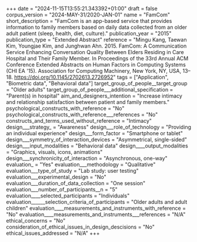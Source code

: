 +++
date = "2024-11-15T13:55:21.343392+01:00"
draft = false
corpus_version = "2024-MAY-31/2020-JAN-01"
name = "FamCom"
short_description = "FamCom is an app-based service that provides information to family members based on daily data collected from an older adult patient (sleep, health, diet, culture)."
publication_year = "2015"
publication_type = "Extended Abstract"
reference = "Mingu Kang, Taewan Kim, Youngjae Kim, and Junghwan Ahn. 2015. FamCom: A Communication Service Enhancing Conversation Quality Between Elders Residing in Care Hospital and Their Family Member. In Proceedings of the 33rd Annual ACM Conference Extended Abstracts on Human Factors in Computing Systems (CHI EA '15). Association for Computing Machinery, New York, NY, USA, 13–18. https://doi.org/10.1145/2702613.2726952"
tags = ["Application", "Biometric data", "Behavioral data"]
target_group_of_people__target_group = "Older adults"
target_group_of_people___additional_specification = "Parent(s) in hospital"
aim_and_designers_intention = "Increase intimacy and relationship satisfaction between patient and family members."
psychological_constructs_with_reference = "No"
psychological_constructs_with_reference___references = "No"
constructs_and_terms_used_without_reference = "Intimacy"
design___strategy_ = "Awareness"
design___role_of_technology = "Providing an individual experience"
design___form_factor = "Smartphone or tablet"
design___symmetry_of_interaction_devices = "Asymmetrical, single-sided"
design___input_modalities = "Behavioral data"
design____output_modalities = "Graphics, visuals, icons, animations"
design___synchronicity_of_interaction = "Asynchronous, one-way"
evaluation_ = "Yes"
evaluation___methodology = "Qualitative"
evaluation___type_of_study = "Lab study: user testing"
evaluation___experimental_design = "No"
evaluation___duration_of_data_collection = "One session"
evaluation___number_of_participants__n = "5"
evaluation____selected_participants = "Individuals"
evaluation______selection_criteria_of_participants = "Older adults and adult children"
evaluation____measurements_and_instruments_with_reference = "No"
evaluation____measurements_and_instruments___references = "N/A"
ethical_concerns = "No"
consideration_of_ethical_issues_in_design_descisions = "No"
ethical_issues_addressed = "N/A"
+++
